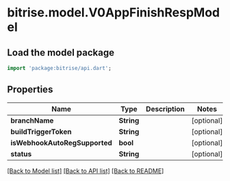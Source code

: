 # bitrise.model.V0AppFinishRespModel

## Load the model package
```dart
import 'package:bitrise/api.dart';
```

## Properties
Name | Type | Description | Notes
------------ | ------------- | ------------- | -------------
**branchName** | **String** |  | [optional] 
**buildTriggerToken** | **String** |  | [optional] 
**isWebhookAutoRegSupported** | **bool** |  | [optional] 
**status** | **String** |  | [optional] 

[[Back to Model list]](../README.md#documentation-for-models) [[Back to API list]](../README.md#documentation-for-api-endpoints) [[Back to README]](../README.md)


